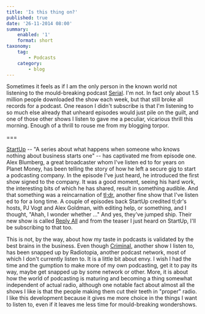 ```yaml
---
title: 'Is this thing on?'
published: true
date: '26-11-2014 08:00'
summary:
    enabled: '1'
    format: short
taxonomy:
    tag:
        - Podcasts
    category:
        - blog
---
```


Sometimes it feels as if I am the only person in the known world not listening to the mould-breaking podcast [Serial](http://serialpodcast.org/). I'm not. In fact only about 1.5 million people downloaded the show each week, but that still broke all records for a podcast. One reason I didn't subscribe is that I'm listening to so much else already that unheard episodes would just pile on the guilt, and one of those other shows I listen to gave me a peculiar, vicarious thrill this morning. Enough of a thrill to rouse me from my blogging torpor.

===

[StartUp](http://gimletmedia.com/show/startup/) -- "A series about what happens when someone who knows nothing about business starts one" -- has captivated me from episode one. Alex Blumberg, a great broadcaster whom I've listen ed to for years on Planet Money, has been telling the story of how he left a secure gig to start a podcasting company. In the episode I've just heard, he introduced the first show signed to the company. It was a good moment, seeing his hard work, the interesting bits of which he has shared, result in something audible. And that something was a reincarnation of [tl;dr](http://www.onthemedia.org/tags/tldr_podcast/), another fine show that I've listen ed to for a long time. A couple of episodes back StartUp credited tl;dr's hosts, PJ Vogt and Alex Goldman, with editing help, or something, and I thought, "Ahah, I wonder whether ..." And yes, they've jumped ship. Their new show is called [Reply All](http://gimletmedia.com/show/reply-all/) and from the teaser I just heard on StartUp, I'll be subscribing to that too. 

This is not, by the way, about how my taste in podcasts is validated by the best brains in the business. Even though [Criminal](http://thisiscriminal.com/who/), another show I listen to, has been snapped up by Radiotopia, another podcast network, most of which I don't currently listen to. It is a little bit about envy. I wish I had the time and the gumption to make more of my own podcasting, get it to pay its way, maybe get snapped up by some network or other. More, it is about how the world of podcasting is maturing and becoming a thing somewhat independent of actual radio, although one notable fact about almost all the shows I like is that the people making them cut their teeth in "proper" radio. I like this development because it gives me more choice in the things I want to listen to, even if it leaves me less time for mould-breaking wondershows.
